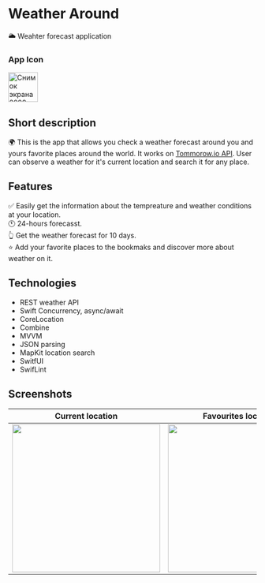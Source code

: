 # Weather Around 
🌥 Weahter forecast application

### App Icon
<img width="60" alt="Снимок экрана 2022-11-04 в 11 38 23" src="https://user-images.githubusercontent.com/81718237/202279067-0a7864e7-b075-4099-8999-6c36b254edef.png">


## Short description
 
 🌍 This is the app that allows you check a weather forecast around you and yours favorite places around the world. It works on [Tommorow.io API](https://www.tomorrow.io). User can observe a weather for it's current location and search it for any place. 
 
 ## Features 
✅ Easily get the information about the tempreature and weather conditions at your location.<br> 
🕚 24-hours forecasst.<br> 
👆 Get the weather forecast for 10 days.<br> 
⭐️ Add your favorite places to the bookmaks and discover more about weather on it.<br> 
 
 ## Technologies
 - REST weather API
 - Swift Concurrency, async/await
 - CoreLocation
 - Combine
 - MVVM
 - JSON parsing
 - MapKit location search
 - SwitfUI
 - SwifLint

## Screenshots

Current location                                                         |  Favourites locations                                                       
:----------------------------------------------------------------:|:--------------------------------------------------------------------:
[<img src="https://user-images.githubusercontent.com/81718237/202274918-ee5f2f8d-94e5-4999-af7f-7429be2d5597.gif" width = "300" />](image.png) | [<img src="https://user-images.githubusercontent.com/81718237/202274072-1639b74e-fdda-457d-9dac-806a33e6b05e.gif" width="300"/>](image.png)








